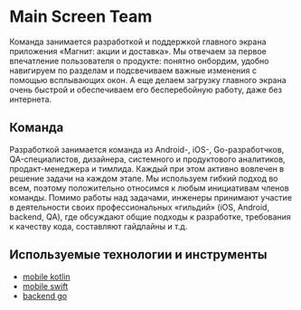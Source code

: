 # Main Screen Team

Команда занимается разработкой и поддержкой главного экрана приложения «Магнит: акции и доставка». Мы отвечаем за первое впечатление пользователя о продукте: понятно онбордим, удобно навигируем по разделам и подсвечиваем важные изменения с помощью всплывающих окон. А еще делаем загрузку главного экрана очень быстрой и обеспечиваем его бесперебойную работу, даже без интернета.

## Команда 

Разработкой занимается команда из Android-, iOS-, Go-разработчков, QA-специалистов, дизайнера, системного и продуктового аналитиков, продакт-менеджера и тимлида. Каждый при этом активно вовлечен в решение задачи на каждом этапе. Мы используем гибкий подход во всем, поэтому положительно относимся к любым инициативам членов команды. Помимо работы над задачами, инженеры принимают участие в деятельности своих профессиональных «гильдий» (iOS, Android, backend, QA), где обсуждают общие подходы к разработке, требования к качеству кода, составляют гайдлайны и т.д.  

## Используемые технологии и инструменты

* [mobile kotlin](tech/kotlin.md)
* [mobile swift](tech/swift.md)
* [backend go](tech/golang.md)

